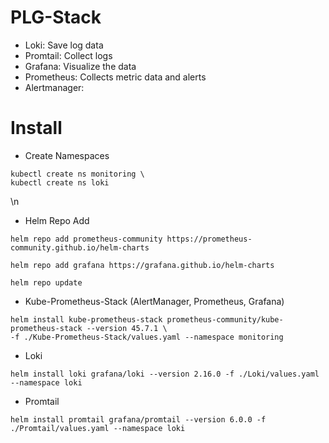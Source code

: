 # PLG-Stack
- Loki: Save log data
- Promtail: Collect logs
- Grafana: Visualize the data
- Prometheus: Collects metric data and alerts
- Alertmanager: 

# Install
- Create Namespaces
```
kubectl create ns monitoring \
kubectl create ns loki
```
\n
- Helm Repo Add
```
helm repo add prometheus-community https://prometheus-community.github.io/helm-charts
```
```
helm repo add grafana https://grafana.github.io/helm-charts
```
```
helm repo update
```
- Kube-Prometheus-Stack (AlertManager, Prometheus, Grafana)
```
helm install kube-prometheus-stack prometheus-community/kube-prometheus-stack --version 45.7.1 \
-f ./Kube-Prometheus-Stack/values.yaml --namespace monitoring
```
- Loki
```
helm install loki grafana/loki --version 2.16.0 -f ./Loki/values.yaml --namespace loki
```
- Promtail
```
helm install promtail grafana/promtail --version 6.0.0 -f ./Promtail/values.yaml --namespace loki
```
